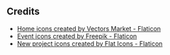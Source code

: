 ## Credits
- <a href="https://www.flaticon.com/free-icons/home" title="home icons">Home icons created by Vectors Market - Flaticon</a>
- <a href="https://www.flaticon.com/free-icons/event" title="event icons">Event icons created by Freepik - Flaticon</a>
- <a href="https://www.flaticon.com/free-icons/new-project" title="new project icons">New project icons created by Flat Icons - Flaticon</a>
